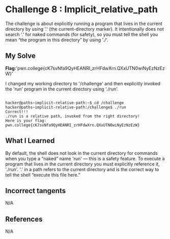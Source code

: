 


# Challenge 8 : Implicit_relative_path

The challenge is about explicitly running a program that lives in the current 
directory by using '.' (the current-directory marker). 
It intentionally does not search '.' for naked commands (for safety), 
so you must tell the shell you mean “the program in this directory” by using './'.

## My Solve 
**Flag:**'pwn.college{cK7svNfa9QyHEANRI_zrHFdwXrn.QXxUTN0wiNyEzNzEzW}'

I changed my working directory to '/challenge' and then explicitly invoked the 'run'
program in the current directory using './run'.
```

hacker@paths~implicit-relative-path:~$ cd /challenge
hacker@paths~implicit-relative-path:/challenge$ ./run
Correct!!!
./run is a relative path, invoked from the right directory!
Here is your flag:
pwn.college{cK7svNfa9QyHEANRI_zrHFdwXrn.QXxUTN0wiNyEzNzEzW}
```

## What I Learned 
By default, the shell does not look in the current directory for commands 
when you type a “naked” name 'run' — this is a safety feature.
To execute a program that lives in the current directory you must explicitly 
reference it, './run'.
'.' in a path refers to the current directory and is the correct way to tell 
the shell “execute this file here.”

## Incorrect tangents 
N/A

## References
N/A




